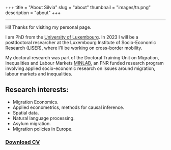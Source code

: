 +++
title = "About Silvia"
slug = "about"
thumbnail = "images/tn.png"
description = "about"
+++

---------------------------
Hi! Thanks for visiting my personal page. 

I am PhD from the [University of Luxembourg](https://wwwen.uni.lu/research/fdef/dem/people/silvia_peracchi). In 2023 I will be a postdoctoral researcher at the Luxembourg Institute of Socio-Economic Research (LISER), where I'll be working on cross-border mobility.

My doctoral research was part of the Doctoral Training Unit on Migration, Inequalities and Labour Markets [MINLAB](https://wwwen.uni.lu/research/fdef/dem/dtu_projects/dtu_minlab), an FNR funded research program involving applied socio-economic research on issues around migration, labour markets and inequalities.



## Research interests:

- Migration Economics.
- Applied econometrics, methods for causal inference.
- Spatial data.
- Natural language processing.
- Asylum migration.
- Migration policies in Europe.

### [Download CV](https://www.dropbox.com/s/5ycjoegnujxvqpt/CV_Silvia_Peracchi_Jul2022.pdf?dl=0)







